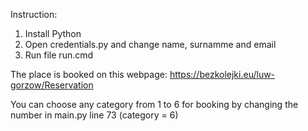 Instruction:
1. Install Python
2. Open credentials.py and change name, surnamme and email
3. Run file run.cmd

The place is booked on this webpage:
https://bezkolejki.eu/luw-gorzow/Reservation

You can choose any category from 1 to 6 for booking by changing the number in main.py line 73 (category = 6)
